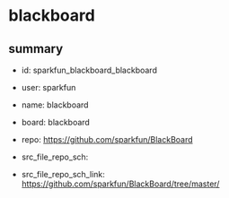 # blackboard
 
## summary 
* id: sparkfun_blackboard_blackboard
* user: sparkfun
* name: blackboard
* board: blackboard
* repo: https://github.com/sparkfun/BlackBoard



* src_file_repo_sch: 
* src_file_repo_sch_link: https://github.com/sparkfun/BlackBoard/tree/master/






